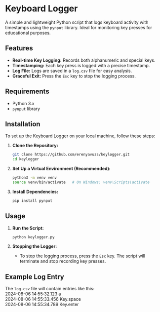 # Keyboard Logger

A simple and lightweight Python script that logs keyboard activity with timestamps using the `pynput` library. Ideal for monitoring key presses for educational purposes.

## Features

- **Real-time Key Logging:** Records both alphanumeric and special keys.
- **Timestamping:** Each key press is logged with a precise timestamp.
- **Log File:** Logs are saved in a `log.csv` file for easy analysis.
- **Graceful Exit:** Press the `Esc` key to stop the logging process.

## Requirements

- Python 3.x
- `pynput` library

## Installation

To set up the Keyboard Logger on your local machine, follow these steps:

1. **Clone the Repository:**
    ```bash
    git clone https://github.com/erenyavuzs/keylogger.git
    cd keylogger
    ```

2. **Set Up a Virtual Environment (Recommended):**
    ```bash
    python3 -m venv venv
    source venv/bin/activate   # On Windows: venv\Scripts\activate
    ```

3. **Install Dependencies:**
    ```bash
    pip install pynput
    ```

## Usage

1. **Run the Script:**
    ```bash
    python keylogger.py
    ```

2. **Stopping the Logger:**
    - To stop the logging process, press the `Esc` key. The script will terminate and stop recording key presses.

## Example Log Entry

The `log.csv` file will contain entries like this:
<br>
2024-08-06 14:55:32.123 a <br>
2024-08-06 14:55:33.456 Key.space <br>
2024-08-06 14:55:34.789 Key.enter 
